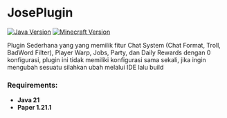 # JosePlugin

[![Java Version](https://img.shields.io/badge/java-21-orange)](https://openjdk.org/projects/jdk/21/)
[![Minecraft Version](https://img.shields.io/badge/minecraft-1.21.1-green)](https://www.minecraft.net/en-us/article/minecraft-java-edition-1-21)

Plugin Sederhana yang yang memilik fitur Chat System (Chat Format, Troll, BadWord Filter), Player Warp, Jobs, Party, dan Daily Rewards dengan 0 konfigurasi, plugin ini tidak memiliki konfigurasi
sama sekali, jika ingin mengubah sesuatu silahkan ubah melalui IDE lalu build


### Requirements:
- **Java 21**
- **Paper 1.21.1**
